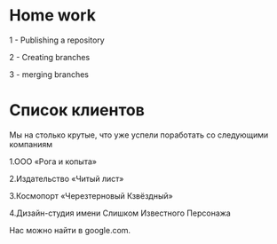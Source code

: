 
# Home work

1 - Publishing a repository

2 - Creating branches

3 - merging branches

# Список клиентов

Мы на столько крутые, что уже успели поработать со следующими компаниям

1.ООО «Рога и копыта»

2.Издательство «Читый лист»

3.Космопорт «Черезтерновый Кзвёздный»

4.Дизайн-студия имени Слишком Известного Персонажа


Нас можно найти в google.com.
